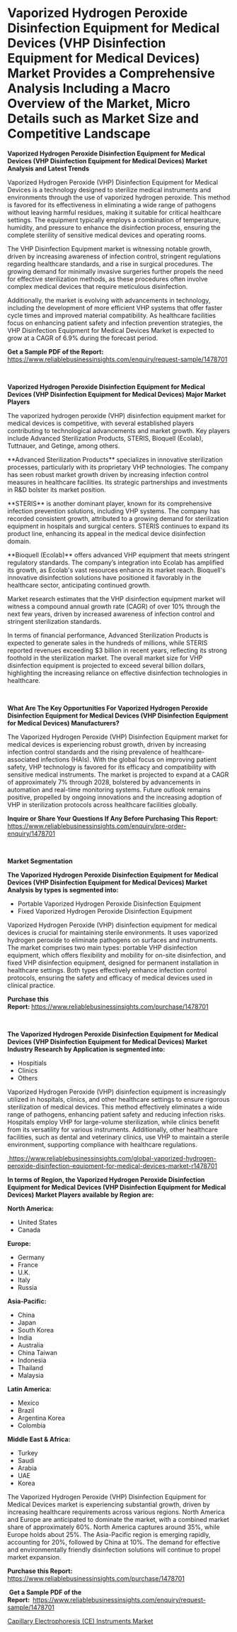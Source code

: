 <p><h1>Vaporized Hydrogen Peroxide Disinfection Equipment for Medical Devices (VHP Disinfection Equipment for Medical Devices) Market Provides a Comprehensive Analysis Including a Macro Overview of the Market, Micro Details such as Market Size and Competitive Landscape</h1></p><p><strong>Vaporized Hydrogen Peroxide Disinfection Equipment for Medical Devices (VHP Disinfection Equipment for Medical Devices) Market Analysis and Latest Trends</strong></p>
<p><p>Vaporized Hydrogen Peroxide (VHP) Disinfection Equipment for Medical Devices is a technology designed to sterilize medical instruments and environments through the use of vaporized hydrogen peroxide. This method is favored for its effectiveness in eliminating a wide range of pathogens without leaving harmful residues, making it suitable for critical healthcare settings. The equipment typically employs a combination of temperature, humidity, and pressure to enhance the disinfection process, ensuring the complete sterility of sensitive medical devices and operating rooms.</p><p>The VHP Disinfection Equipment market is witnessing notable growth, driven by increasing awareness of infection control, stringent regulations regarding healthcare standards, and a rise in surgical procedures. The growing demand for minimally invasive surgeries further propels the need for effective sterilization methods, as these procedures often involve complex medical devices that require meticulous disinfection.</p><p>Additionally, the market is evolving with advancements in technology, including the development of more efficient VHP systems that offer faster cycle times and improved material compatibility. As healthcare facilities focus on enhancing patient safety and infection prevention strategies, the VHP Disinfection Equipment for Medical Devices Market is expected to grow at a CAGR of 6.9% during the forecast period.</p></p>
<p><strong>Get a Sample PDF of the Report:&nbsp;</strong> <a href="https://www.reliablebusinessinsights.com/enquiry/request-sample/1478701?utm_campaign=3287&utm_medium=2&utm_source=Github&utm_content=ia&utm_term=04032025&utm_id=vaporized-hydrogen-peroxide-disinfection-equipment-for-medical-devices-vhp-disinfection-equipment-for-medical-devices">https://www.reliablebusinessinsights.com/enquiry/request-sample/1478701</a></p>
<p>&nbsp;</p>
<p><strong>Vaporized Hydrogen Peroxide Disinfection Equipment for Medical Devices (VHP Disinfection Equipment for Medical Devices) Major Market Players</strong></p>
<p><p>The vaporized hydrogen peroxide (VHP) disinfection equipment market for medical devices is competitive, with several established players contributing to technological advancements and market growth. Key players include Advanced Sterilization Products, STERIS, Bioquell (Ecolab), Tuttnauer, and Getinge, among others.</p><p>**Advanced Sterilization Products** specializes in innovative sterilization processes, particularly with its proprietary VHP technologies. The company has seen robust market growth driven by increasing infection control measures in healthcare facilities. Its strategic partnerships and investments in R&D bolster its market position.</p><p>**STERIS** is another dominant player, known for its comprehensive infection prevention solutions, including VHP systems. The company has recorded consistent growth, attributed to a growing demand for sterilization equipment in hospitals and surgical centers. STERIS continues to expand its product line, enhancing its appeal in the medical device disinfection domain.</p><p>**Bioquell (Ecolab)** offers advanced VHP equipment that meets stringent regulatory standards. The company’s integration into Ecolab has amplified its growth, as Ecolab's vast resources enhance its market reach. Bioquell's innovative disinfection solutions have positioned it favorably in the healthcare sector, anticipating continued growth.</p><p>Market research estimates that the VHP disinfection equipment market will witness a compound annual growth rate (CAGR) of over 10% through the next few years, driven by increased awareness of infection control and stringent sterilization standards.</p><p>In terms of financial performance, Advanced Sterilization Products is expected to generate sales in the hundreds of millions, while STERIS reported revenues exceeding $3 billion in recent years, reflecting its strong foothold in the sterilization market. The overall market size for VHP disinfection equipment is projected to exceed several billion dollars, highlighting the increasing reliance on effective disinfection technologies in healthcare.</p></p>
<p>&nbsp;</p>
<p><strong>What Are The Key Opportunities For Vaporized Hydrogen Peroxide Disinfection Equipment for Medical Devices (VHP Disinfection Equipment for Medical Devices) Manufacturers?</strong></p>
<p><p>The Vaporized Hydrogen Peroxide (VHP) Disinfection Equipment market for medical devices is experiencing robust growth, driven by increasing infection control standards and the rising prevalence of healthcare-associated infections (HAIs). With the global focus on improving patient safety, VHP technology is favored for its efficacy and compatibility with sensitive medical instruments. The market is projected to expand at a CAGR of approximately 7% through 2028, bolstered by advancements in automation and real-time monitoring systems. Future outlook remains positive, propelled by ongoing innovations and the increasing adoption of VHP in sterilization protocols across healthcare facilities globally.</p></p>
<p><strong>Inquire or Share Your Questions If Any Before Purchasing This Report:</strong> <a href="https://www.reliablebusinessinsights.com/enquiry/pre-order-enquiry/1478701?utm_campaign=3287&utm_medium=2&utm_source=Github&utm_content=ia&utm_term=04032025&utm_id=vaporized-hydrogen-peroxide-disinfection-equipment-for-medical-devices-vhp-disinfection-equipment-for-medical-devices">https://www.reliablebusinessinsights.com/enquiry/pre-order-enquiry/1478701</a></p>
<p>&nbsp;</p>
<p><strong>Market Segmentation</strong></p>
<p><strong>The Vaporized Hydrogen Peroxide Disinfection Equipment for Medical Devices (VHP Disinfection Equipment for Medical Devices) Market Analysis by types is segmented into:</strong></p>
<p><ul><li>Portable Vaporized Hydrogen Peroxide Disinfection Equipment</li><li>Fixed Vaporized Hydrogen Peroxide Disinfection Equipment</li></ul></p>
<p><p>Vaporized Hydrogen Peroxide (VHP) disinfection equipment for medical devices is crucial for maintaining sterile environments. It uses vaporized hydrogen peroxide to eliminate pathogens on surfaces and instruments. The market comprises two main types: portable VHP disinfection equipment, which offers flexibility and mobility for on-site disinfection, and fixed VHP disinfection equipment, designed for permanent installation in healthcare settings. Both types effectively enhance infection control protocols, ensuring the safety and efficacy of medical devices used in clinical practice.</p></p>
<p><strong>Purchase this Report:&nbsp;</strong><a href="https://www.reliablebusinessinsights.com/purchase/1478701?utm_campaign=3287&utm_medium=2&utm_source=Github&utm_content=ia&utm_term=04032025&utm_id=vaporized-hydrogen-peroxide-disinfection-equipment-for-medical-devices-vhp-disinfection-equipment-for-medical-devices">https://www.reliablebusinessinsights.com/purchase/1478701</a></p>
<p>&nbsp;</p>
<p><strong>The Vaporized Hydrogen Peroxide Disinfection Equipment for Medical Devices (VHP Disinfection Equipment for Medical Devices) Market Industry Research by Application is segmented into:</strong></p>
<p><ul><li>Hospitials</li><li>Clinics</li><li>Others</li></ul></p>
<p><p>Vaporized Hydrogen Peroxide (VHP) disinfection equipment is increasingly utilized in hospitals, clinics, and other healthcare settings to ensure rigorous sterilization of medical devices. This method effectively eliminates a wide range of pathogens, enhancing patient safety and reducing infection risks. Hospitals employ VHP for large-volume sterilization, while clinics benefit from its versatility for various instruments. Additionally, other healthcare facilities, such as dental and veterinary clinics, use VHP to maintain a sterile environment, supporting compliance with healthcare regulations.</p></p>
<p><a href="https://www.reliablebusinessinsights.com/global-vaporized-hydrogen-peroxide-disinfection-equipment-for-medical-devices-market-r1478701?utm_campaign=3287&utm_medium=2&utm_source=Github&utm_content=ia&utm_term=04032025&utm_id=vaporized-hydrogen-peroxide-disinfection-equipment-for-medical-devices-vhp-disinfection-equipment-for-medical-devices">&nbsp;https://www.reliablebusinessinsights.com/global-vaporized-hydrogen-peroxide-disinfection-equipment-for-medical-devices-market-r1478701</a></p>
<p><strong>In terms of Region, the Vaporized Hydrogen Peroxide Disinfection Equipment for Medical Devices (VHP Disinfection Equipment for Medical Devices) Market Players available by Region are:</strong></p>
<p>
    <p> <strong> North America: </strong>
        <ul>
            <li>United States</li>
            <li>Canada</li>
        </ul>
        </p> 
    <p> <strong> Europe: </strong>
        <ul>
            <li>Germany</li>
            <li>France</li>
            <li>U.K.</li>
            <li>Italy</li>
            <li>Russia</li>
        </ul>
        </p> 
    <p> <strong> Asia-Pacific: </strong>
        <ul>
            <li>China</li>
            <li>Japan</li>
            <li>South Korea</li>
            <li>India</li>
            <li>Australia</li>
            <li>China Taiwan</li>
            <li>Indonesia</li>
            <li>Thailand</li>
            <li>Malaysia</li>
        </ul>
        </p> 
    <p> <strong> Latin America: </strong>
        <ul>
            <li>Mexico</li>
            <li>Brazil</li>
            <li>Argentina Korea</li>
            <li>Colombia</li>
        </ul>
        </p> 
    <p> <strong> Middle East & Africa: </strong>
        <ul>
            <li>Turkey</li>
            <li>Saudi</li>
            <li>Arabia</li>
            <li>UAE</li>
            <li>Korea</li>
        </ul>
    </p>
    </p>
<p><p>The Vaporized Hydrogen Peroxide (VHP) Disinfection Equipment for Medical Devices market is experiencing substantial growth, driven by increasing healthcare requirements across various regions. North America and Europe are anticipated to dominate the market, with a combined market share of approximately 60%. North America captures around 35%, while Europe holds about 25%. The Asia-Pacific region is emerging rapidly, accounting for 20%, followed by China at 10%. The demand for effective and environmentally friendly disinfection solutions will continue to propel market expansion.</p></p>
<p><strong>Purchase this Report: </strong><a href="https://www.reliablebusinessinsights.com/purchase/1478701?utm_campaign=3287&utm_medium=2&utm_source=Github&utm_content=ia&utm_term=04032025&utm_id=vaporized-hydrogen-peroxide-disinfection-equipment-for-medical-devices-vhp-disinfection-equipment-for-medical-devices">https://www.reliablebusinessinsights.com/purchase/1478701</a></p>
<p>&nbsp;<strong>Get a Sample PDF of the Report:&nbsp;&nbsp;</strong><a href="https://www.reliablebusinessinsights.com/enquiry/request-sample/1478701?utm_campaign=3287&utm_medium=2&utm_source=Github&utm_content=ia&utm_term=04032025&utm_id=vaporized-hydrogen-peroxide-disinfection-equipment-for-medical-devices-vhp-disinfection-equipment-for-medical-devices">https://www.reliablebusinessinsights.com/enquiry/request-sample/1478701</a></p>
<p><strong></strong></p>
<p><p><a href="https://github.com/tanckfelli84/Market-Research-Report-List-1/blob/main/capillary-electrophoresis-ce-instruments-market.md?utm_campaign=3287&utm_medium=2&utm_source=Github&utm_content=ia&utm_term=04032025&utm_id=vaporized-hydrogen-peroxide-disinfection-equipment-for-medical-devices-vhp-disinfection-equipment-for-medical-devices">Capillary Electrophoresis (CE) Instruments Market</a></p></p>